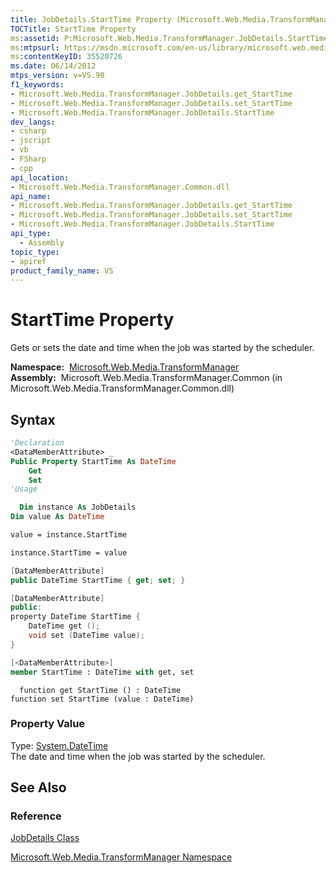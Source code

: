 ```yaml
---
title: JobDetails.StartTime Property (Microsoft.Web.Media.TransformManager)
TOCTitle: StartTime Property
ms:assetid: P:Microsoft.Web.Media.TransformManager.JobDetails.StartTime
ms:mtpsurl: https://msdn.microsoft.com/en-us/library/microsoft.web.media.transformmanager.jobdetails.starttime(v=VS.90)
ms:contentKeyID: 35520726
ms.date: 06/14/2012
mtps_version: v=VS.90
f1_keywords:
- Microsoft.Web.Media.TransformManager.JobDetails.get_StartTime
- Microsoft.Web.Media.TransformManager.JobDetails.set_StartTime
- Microsoft.Web.Media.TransformManager.JobDetails.StartTime
dev_langs:
- csharp
- jscript
- vb
- FSharp
- cpp
api_location:
- Microsoft.Web.Media.TransformManager.Common.dll
api_name:
- Microsoft.Web.Media.TransformManager.JobDetails.get_StartTime
- Microsoft.Web.Media.TransformManager.JobDetails.set_StartTime
- Microsoft.Web.Media.TransformManager.JobDetails.StartTime
api_type:
  - Assembly
topic_type:
- apiref
product_family_name: VS
---
```


# StartTime Property

Gets or sets the date and time when the job was started by the scheduler.

**Namespace:**  [Microsoft.Web.Media.TransformManager](microsoft-web-media-transformmanager-namespace.md)  
**Assembly:**  Microsoft.Web.Media.TransformManager.Common (in Microsoft.Web.Media.TransformManager.Common.dll)

## Syntax

```vb
'Declaration
<DataMemberAttribute> _
Public Property StartTime As DateTime
    Get
    Set
'Usage

  Dim instance As JobDetails
Dim value As DateTime

value = instance.StartTime

instance.StartTime = value
```

```csharp
[DataMemberAttribute]
public DateTime StartTime { get; set; }
```

```cpp
[DataMemberAttribute]
public:
property DateTime StartTime {
    DateTime get ();
    void set (DateTime value);
}
```

``` fsharp
[<DataMemberAttribute>]
member StartTime : DateTime with get, set
```

```jscript
  function get StartTime () : DateTime
function set StartTime (value : DateTime)
```

### Property Value

Type: [System.DateTime](https://msdn.microsoft.com/library/03ybds8y)  
The date and time when the job was started by the scheduler.  

## See Also

### Reference

[JobDetails Class](jobdetails-class-microsoft-web-media-transformmanager.md)

[Microsoft.Web.Media.TransformManager Namespace](microsoft-web-media-transformmanager-namespace.md)


